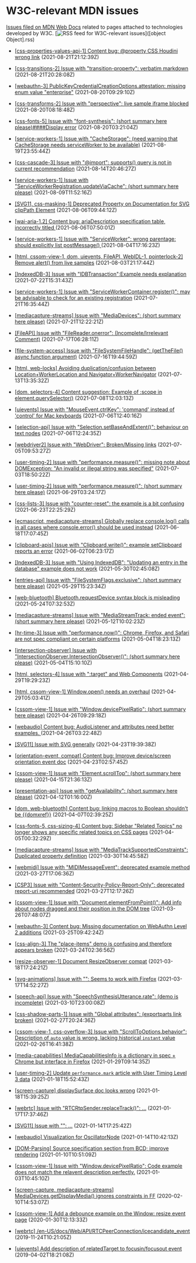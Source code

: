 # W3C-relevant MDN issues

[Issues filed on MDN Web Docs](https://github.com/mdn/content/issues) related to pages attached to technologies developed by W3C. [![RSS feed for W3C-relevant issues](https://www.w3.org/QA/2007/04/feed_icon)]([object Object].rss)

* [[css-properties-values-api-1] Content bug: @property CSS Houdini wrong link](https://github.com/mdn/content/issues/8185) (2021-08-21T21:12:39Z)
  
* [[css-transitions-2] Issue with "transition-property": verbatim markdown](https://github.com/mdn/content/issues/8182) (2021-08-21T20:28:08Z)
  
* [[webauthn-3] PublicKeyCredentialCreationOptions.attestation: missing enum value "enterprise"](https://github.com/mdn/content/issues/8126) (2021-08-20T09:29:10Z)
  
* [[css-transforms-2] Issue with "perspective": live sample iframe blocked](https://github.com/mdn/content/issues/8124) (2021-08-20T08:18:48Z)
  
* [[css-fonts-5] Issue with "font-synthesis": (short summary here please)####Display error](https://github.com/mdn/content/issues/8116) (2021-08-20T03:21:04Z)
  
* [[service-workers-1] Issue with "CacheStorage": (need warning that CacheStorage needs serviceWorker to be available)](https://github.com/mdn/content/issues/8111) (2021-08-19T23:55:44Z)
  
* [[css-cascade-3] Issue with "@import": supports() query is not in current recommendation](https://github.com/mdn/content/issues/7934) (2021-08-14T20:46:27Z)
  
* [[service-workers-1] Issue with "ServiceWorkerRegistration.updateViaCache": (short summary here please)](https://github.com/mdn/content/issues/7760) (2021-08-09T11:52:16Z)
  
* [[SVG11, css-masking-1] Deprecated Property on Documentation for SVG clipPath Element](https://github.com/mdn/content/issues/7653) (2021-08-06T09:44:12Z)
  
* [[wai-aria-1.2] Content bug: ariaDescription specification table, incorrectly titled ](https://github.com/mdn/content/issues/7651) (2021-08-06T07:50:01Z)
  
* [[service-workers-1] Issue with "ServiceWorker": wrong parentage; should explicitly list postMessage() ](https://github.com/mdn/content/issues/7593) (2021-08-04T17:16:23Z)
  
* [[html, cssom-view-1, dom, uievents, FileAPI, WebIDL-1, pointerlock-2] Remove alert() from live samples](https://github.com/mdn/content/issues/7566) (2021-08-03T21:17:44Z)
  
* [[IndexedDB-3] Issue with "IDBTransaction":Example needs explanation](https://github.com/mdn/content/issues/7160) (2021-07-22T15:31:43Z)
  
* [[service-workers-1] Issue with "ServiceWorkerContainer.register()": may be advisable to check for an existing registration](https://github.com/mdn/content/issues/7138) (2021-07-21T16:35:44Z)
  
* [[mediacapture-streams] Issue with "MediaDevices": (short summary here please)](https://github.com/mdn/content/issues/7125) (2021-07-21T12:22:21Z)
  
* [[FileAPI] Issue with "FileReader.onerror": (Incomplete/Irrelevant Comment)](https://github.com/mdn/content/issues/6991) (2021-07-17T06:28:11Z)
  
* [[file-system-access] Issue with "FileSystemFileHandle": (getTheFile() async function argument)](https://github.com/mdn/content/issues/6984) (2021-07-16T19:44:59Z)
  
* [[html, web-locks] Avoiding duplication/confusion between Location+WorkerLocation and Navigator+WorkerNavigator](https://github.com/mdn/content/issues/6856) (2021-07-13T13:35:32Z)
  
* [[dom, selectors-4] Content suggestion: Example of :scope in element.querySelector()](https://github.com/mdn/content/issues/6676) (2021-07-08T12:03:13Z)
  
* [[uievents] Issue with "MouseEvent.ctrlKey": 'command' instead of 'control' for Mac keyboards](https://github.com/mdn/content/issues/6624) (2021-07-06T12:40:16Z)
  
* [[selection-api] Issue with "Selection.setBaseAndExtent()": behaviour on text nodes](https://github.com/mdn/content/issues/6623) (2021-07-06T12:24:35Z)
  
* [[webdriver2] Issue with "WebDriver":  Broken/Missing links](https://github.com/mdn/content/issues/6593) (2021-07-05T09:53:27Z)
  
* [[user-timing-2] Issue with "performance.measure()": missing note about DOMException: "An invalid or illegal string was specified"](https://github.com/mdn/content/issues/6563) (2021-07-03T18:50:22Z)
  
* [[user-timing-2] Issue with "performance.measure()": (short summary here please)](https://github.com/mdn/content/issues/6441) (2021-06-29T03:24:17Z)
  
* [[css-lists-3] Issue with "counter-reset": the example is a bit confusing](https://github.com/mdn/content/issues/6277) (2021-06-23T22:25:29Z)
  
* [[ecmascript, mediacapture-streams] Globally replace console.log() calls in all cases where console.error() should be used instead](https://github.com/mdn/content/issues/6117) (2021-06-18T17:07:45Z)
  
* [[clipboard-apis] Issue with "Clipboard.write()": example setClipboard reports an error](https://github.com/mdn/content/issues/5566) (2021-06-02T06:23:17Z)
  
* [[IndexedDB-3] Issue with "Using IndexedDB": "Updating an entry in the database" example does not work](https://github.com/mdn/content/issues/5463) (2021-05-30T02:45:08Z)
  
* [[entries-api] Issue with "FileSystemFlags.exclusive": (short summary here please)](https://github.com/mdn/content/issues/5457) (2021-05-29T15:23:34Z)
  
* [[web-bluetooth] Bluetooth.requestDevice syntax block is misleading](https://github.com/mdn/content/issues/5244) (2021-05-24T07:32:53Z)
  
* [[mediacapture-streams] Issue with "MediaStreamTrack: ended event": (short summary here please)](https://github.com/mdn/content/issues/4939) (2021-05-12T10:02:23Z)
  
* [[hr-time-3] Issue with "performance.now()": Chrome, Firefox, and Safari are not spec compliant on certain platforms](https://github.com/mdn/content/issues/4713) (2021-05-04T18:23:13Z)
  
* [[intersection-observer] Issue with "IntersectionObserver.IntersectionObserver()": (short summary here please)](https://github.com/mdn/content/issues/4710) (2021-05-04T15:10:10Z)
  
* [[html, selectors-4] Issue with ":target" and Web Components](https://github.com/mdn/content/issues/4604) (2021-04-29T19:29:23Z)
  
* [[html, cssom-view-1] Window.open() needs an overhaul](https://github.com/mdn/content/issues/4583) (2021-04-29T05:03:41Z)
  
* [[cssom-view-1] Issue with "Window.devicePixelRatio": (short summary here please)](https://github.com/mdn/content/issues/4478) (2021-04-26T09:29:18Z)
  
* [[webaudio] Content bug: AudioListener and attributes need better examples. ](https://github.com/mdn/content/issues/4468) (2021-04-26T03:22:48Z)
  
* [[SVG11] Issue with SVG generally](https://github.com/mdn/content/issues/4428) (2021-04-23T19:39:38Z)
  
* [[orientation-event, compat] Content bug: Improve device/screen orientation event doc](https://github.com/mdn/content/issues/4400) (2021-04-23T02:57:45Z)
  
* [[cssom-view-1] Issue with "Element.scrollTop": (short summary here please)](https://github.com/mdn/content/issues/4142) (2021-04-15T21:36:13Z)
  
* [[presentation-api] Issue with "getAvailability": (short summary here please)](https://github.com/mdn/content/issues/4025) (2021-04-12T01:16:00Z)
  
* [[dom, web-bluetooth] Content bug: linking macros to Boolean shouldn't be {{domxref}}](https://github.com/mdn/content/issues/3898) (2021-04-07T02:39:25Z)
  
* [[css-fonts-5, css-sizing-4] Content bug: Sidebar "Related Topics" no longer shows any specific related topics on CSS pages](https://github.com/mdn/content/issues/3827) (2021-04-05T00:32:29Z)
  
* [[mediacapture-streams] Issue with "MediaTrackSupportedConstraints": Duplicated property definition](https://github.com/mdn/content/issues/3674) (2021-03-30T14:45:58Z)
  
* [[webmidi] Issue with "MIDIMessageEvent": deprecated example method ](https://github.com/mdn/content/issues/3569) (2021-03-27T17:06:36Z)
  
* [[CSP3] Issue with "Content-Security-Policy-Report-Only": deprecated report-uri recommended](https://github.com/mdn/content/issues/3566) (2021-03-27T12:17:26Z)
  
* [[cssom-view-1] Issue with "Document.elementFromPoint()": Add info about nodes dragged and their position in the DOM tree](https://github.com/mdn/content/issues/3520) (2021-03-26T07:48:07Z)
  
* [[webauthn-3] Content bug: Missing documentation on WebAuthn Level 2 additions](https://github.com/mdn/content/issues/3488) (2021-03-25T09:42:24Z)
  
* [[css-align-3] The "place-items" demo is confusing and therefore appears broken](https://github.com/mdn/content/issues/3427) (2021-03-24T02:36:56Z)
  
* [[resize-observer-1] Document ResizeObserver compat](https://github.com/mdn/content/issues/3276) (2021-03-18T17:24:21Z)
  
* [[svg-animations] Issue with "<set>": Seems to work with Firefox](https://github.com/mdn/content/issues/3231) (2021-03-17T14:52:27Z)
  
* [[speech-api] Issue with "SpeechSynthesisUtterance.rate": (demo is incomplete)](https://github.com/mdn/content/issues/3013) (2021-03-10T23:00:08Z)
  
* [[css-shadow-parts-1] Issue with "Global attributes": (exportparts link broken)](https://github.com/mdn/content/issues/2753) (2021-02-27T20:24:36Z)
  
* [[cssom-view-1, css-overflow-3] Issue with "ScrollToOptions.behavior": Description of `auto` value is wrong, lacking historical `instant` value](https://github.com/mdn/content/issues/2719) (2021-02-26T16:41:38Z)
  
* [[media-capabilities] MediaCapabilitiesInfo is a dictionary in spec + Chrome but interface in Firefox](https://github.com/mdn/content/issues/1878) (2021-01-29T09:14:35Z)
  
* [[user-timing-2] Update `performance.mark` article with User Timing Level 3 data](https://github.com/mdn/content/issues/1463) (2021-01-18T15:52:43Z)
  
* [[screen-capture] displaySurface doc looks wrong](https://github.com/mdn/content/issues/1456) (2021-01-18T15:39:25Z)
  
* [[webrtc] Issue with "RTCRtpSender.replaceTrack()": …](https://github.com/mdn/content/issues/1406) (2021-01-17T17:37:46Z)
  
* [[SVG11] Issue with "<foreignObject>": …](https://github.com/mdn/content/issues/1319) (2021-01-14T17:25:42Z)
  
* [[webaudio] Visualization for OscillatorNode](https://github.com/mdn/content/issues/1296) (2021-01-14T10:42:13Z)
  
* [[DOM-Parsing] Source specification section from BCD; improve rendering](https://github.com/mdn/content/issues/1146) (2021-01-10T10:51:09Z)
  
* [[cssom-view-1] Issue with "Window.devicePixelRatio": Code example does not match the relavent description perfectly.](https://github.com/mdn/content/issues/873) (2021-01-03T10:45:10Z)
  
* [[screen-capture, mediacapture-streams] MediaDevices.getDisplayMedia() ignores constraints in FF](https://github.com/mdn/content/issues/1830) (2020-02-10T14:53:07Z)
  
* [[cssom-view-1] Add a debounce example on the Window: resize event page](https://github.com/mdn/content/issues/1828) (2020-01-30T12:13:33Z)
  
* [[webrtc] /en-US/docs/Web/API/RTCPeerConnection/icecandidate_event](https://github.com/mdn/content/issues/2450) (2019-11-24T10:21:05Z)
  
* [[uievents] Add description of  relatedTarget to focusin/focusout event](https://github.com/mdn/content/issues/2309) (2019-04-02T18:21:08Z)
  
